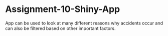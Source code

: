 # Assignment-10-Shiny-App
App can be used to look at many different reasons why accidents occur and can also be filtered based on other important factors.
